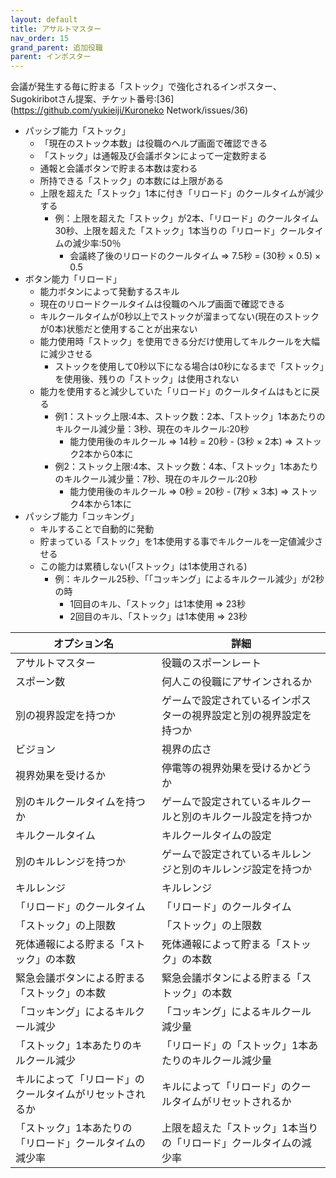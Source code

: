 ```yaml
---
layout: default
title: アサルトマスター
nav_order: 15
grand_parent: 追加役職
parent: インポスター
---
```


会議が発生する毎に貯まる「ストック」で強化されるインポスター、Sugokiribotさん提案、チケット番号:[36](https://github.com/yukieiji/Kuroneko Network/issues/36)
- パッシブ能力「ストック」
  - 「現在のストック本数」は役職のヘルプ画面で確認できる
  - 「ストック」は通報及び会議ボタンによって一定数貯まる
  - 通報と会議ボタンで貯まる本数は変わる
  - 所持できる「ストック」の本数には上限がある
  - 上限を超えた「ストック」1本に付き「リロード」のクールタイムが減少する
     - 例：上限を超えた「ストック」が2本、「リロード」のクールタイム30秒、上限を超えた「ストック」1本当りの「リロード」クールタイムの減少率:50％
        - 会議終了後のリロードのクールタイム => 7.5秒 = (30秒 × 0.5) × 0.5
- ボタン能力「リロード」
  - 能力ボタンによって発動するスキル
  - 現在のリロードクールタイムは役職のヘルプ画面で確認できる
  - キルクールタイムが0秒以上でストックが溜まってない(現在のストックが0本)状態だと使用することが出来ない
  - 能力使用時「ストック」を使用できる分だけ使用してキルクールを大幅に減少させる
     - ストックを使用して0秒以下になる場合は0秒になるまで「ストック」を使用後、残りの「ストック」は使用されない
  - 能力を使用すると減少していた「リロード」のクールタイムはもとに戻る
    - 例1：ストック上限:4本、ストック数：2本、「ストック」1本あたりのキルクール減少量：3秒、現在のキルクール:20秒
       - 能力使用後のキルクール => 14秒 = 20秒 - (3秒 × 2本) => ストック2本から0本に
    - 例2：ストック上限:4本、ストック数：4本、「ストック」1本あたりのキルクール減少量：7秒、現在のキルクール:20秒
       - 能力使用後のキルクール => 0秒 = 20秒 - (7秒 × 3本) => ストック4本から1本に
- パッシブ能力「コッキング」
  - キルすることで自動的に発動
  - 貯まっている「ストック」を1本使用する事でキルクールを一定値減少させる
  - この能力は累積しない(「ストック」は1本使用される)
    - 例：キルクール25秒、「「コッキング」によるキルクール減少」が2秒の時
      - 1回目のキル、「ストック」は1本使用 => 23秒
      - 2回目のキル、「ストック」は1本使用 => 23秒


|  オプション名 |  詳細  |
| ---- | ---- |
|  アサルトマスター  | 役職のスポーンレート |
|  スポーン数  | 何人この役職にアサインされるか |
|  別の視界設定を持つか  |  ゲームで設定されているインポスターの視界設定と別の視界設定を持つか  |
|  ビジョン  |  視界の広さ  |
|  視界効果を受けるか  |  停電等の視界効果を受けるかどうか  |
|  別のキルクールタイムを持つか  | ゲームで設定されているキルクールと別のキルクール設定を持つか |
|  キルクールタイム  |  キルクールタイムの設定  |
|  別のキルレンジを持つか  |  ゲームで設定されているキルレンジと別のキルレンジ設定を持つか  |
|  キルレンジ  |  キルレンジ  |
|  「リロード」のクールタイム  |  「リロード」のクールタイム  |
|  「ストック」の上限数  |  「ストック」の上限数  |
|  死体通報による貯まる「ストック」の本数  |  死体通報によって貯まる「ストック」の本数  |
|  緊急会議ボタンによる貯まる「ストック」の本数  |  緊急会議ボタンによる貯まる「ストック」の本数  |
|  「コッキング」によるキルクール減少  |  「コッキング」によるキルクール減少量  |
|  「ストック」1本あたりのキルクール減少  |  「リロード」の「ストック」1本あたりのキルクール減少量  |
|  キルによって「リロード」のクールタイムがリセットされるか  |  キルによって「リロード」のクールタイムがリセットされるか  |
|  「ストック」1本あたりの「リロード」クールタイムの減少率  |  上限を超えた「ストック」1本当りの「リロード」クールタイムの減少率  |
